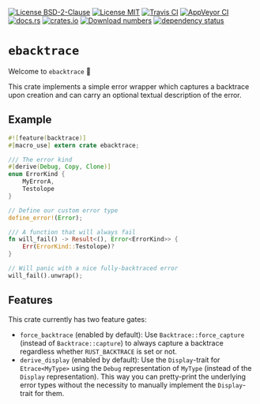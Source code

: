 [![License BSD-2-Clause](https://img.shields.io/badge/License-BSD--2--Clause-blue.svg)](https://opensource.org/licenses/BSD-2-Clause)
[![License MIT](https://img.shields.io/badge/License-MIT-blue.svg)](https://opensource.org/licenses/MIT)
[![Travis CI](https://travis-ci.com/KizzyCode/ebacktrace-rust.svg?branch=master)](https://travis-ci.com/KizzyCode/ebacktrace-rust)
[![AppVeyor CI](https://ci.appveyor.com/api/projects/status/github/KizzyCode/ebacktrace-rust?svg=true)](https://ci.appveyor.com/project/KizzyCode/ebacktrace-rust)
[![docs.rs](https://docs.rs/ebacktrace/badge.svg)](https://docs.rs/ebacktrace)
[![crates.io](https://img.shields.io/crates/v/ebacktrace.svg)](https://crates.io/crates/ebacktrace)
[![Download numbers](https://img.shields.io/crates/d/ebacktrace.svg)](https://crates.io/crates/ebacktrace)
[![dependency status](https://deps.rs/crate/ebacktrace/0.1.0/status.svg)](https://deps.rs/crate/ebacktrace/0.1.0)


# `ebacktrace`
Welcome to `ebacktrace` 🎉

This crate implements a simple error wrapper which captures a backtrace upon creation and can carry an optional textual
description of the error.


## Example
```rust
#![feature(backtrace)]
#[macro_use] extern crate ebacktrace;

/// The error kind
#[derive(Debug, Copy, Clone)]
enum ErrorKind {
    MyErrorA,
    Testolope
}

// Define our custom error type
define_error!(Error);

/// A function that will always fail
fn will_fail() -> Result<(), Error<ErrorKind>> {
    Err(ErrorKind::Testolope)?
}

// Will panic with a nice fully-backtraced error
will_fail().unwrap();
```


## Features
This crate currently has two feature gates:
  - `force_backtrace` (enabled by default): Use `Backtrace::force_capture` (instead of `Backtrace::capture`) to always
    capture a backtrace regardless whether `RUST_BACKTRACE` is set or not.
  - `derive_display` (enabled by default): Use the `Display`-trait for `Etrace<MyType>` using the `Debug` representation 
    of `MyType` (instead of the `Display` representation). This way you can pretty-print the underlying error types
    without the necessity to manually implement the `Display`-trait for them.
